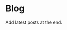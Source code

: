 <!--
@license
Copyright (c) 2025 tssuite

Use of this source code is governed by terms that can be
found in the LICENSE file in the root of this package.
-->

# Blog

Add latest posts at the end.
